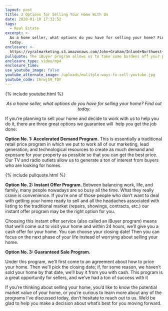 ```yaml
---
layout: post
title: 3 Options for Selling Your Home With Us
date: 2020-01-10 17:32:52
tags:
  - Real Estate
excerpt: >-
  As a home seller, what options do you have for selling your home? Find out
  today.
enclosure: >-
  https://vyralmarketing.s3.amazonaws.com/John+Graham/Inland+Northwest+Real+Estate-+Selling+options+02.mp4
pullquote: The iBuyer program allows us to take some burdens off your plate.
enclosure_type: video/mp4
enclosure_time:
use_youtube_image: false
youtube_alternate_image: /uploads/mulitple-ways-to-sell-youtube.jpg
youtube_code: I6rwj59_TQY
---
```


{% include youtube.html %}

<p style="text-align:center;"><em>As a home seller, what options do you have for selling your home? Find out today.</em></p>

If you’re planning to sell your home and decide to work with us to help you do it, there are three great options we guarantee will&nbsp; help you get the job done:

**Option No. 1: Accelerated Demand Program.** This is essentially a traditional retail price program in which we put to work all of our marketing, lead generation, and technological resources to create as much demand and exposure for your property as possible so that you can get the best price. Our TV and radio outlets allow us to generate a ton of interest from buyers who are looking for homes.

{% include pullquote.html %}

**Option No. 2: Instant Offer Program.** Between balancing work, life, and family, many people nowadays are so busy all the time. What they really crave is convenience. If you’re one of those people who don’t want to deal with getting your home ready to sell and all the headaches associated with listing to the traditional market (repairs, showings, contracts, etc.) our instant offer program may be the right option for you.

Choosing this instant offer service (also called an iBuyer program) means that we’ll come out to visit your home and within 24 hours, we’ll give you a cash offer for your home. You can choose your closing date\! Then you can focus on the next phase of your life instead of worrying about selling your home.&nbsp;

**Option No. 3: Guaranteed Sale Program.**

Under this program, we’ll first come to an agreement about how to price your home. Then we’ll pick the closing date; if, for some reason, we haven’t sold your home by that date, we’ll buy it from you with cash. This program is a great opportunity for sellers, and we’ve had a ton of success with it

If you’re thinking about selling your home, you’d like to know the potential market value of your home, or you’re curious to learn more about any of the programs I’ve discussed today, don’t hesitate to reach out to us. We’d be glad to help you make a decision about what’s best for you moving forward.

&nbsp;